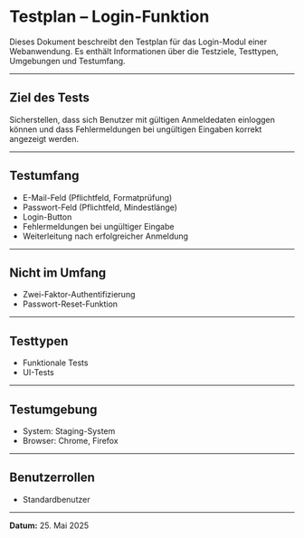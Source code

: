 # Testplan – Login-Funktion

Dieses Dokument beschreibt den Testplan für das Login-Modul einer Webanwendung. Es enthält Informationen über die Testziele, Testtypen, Umgebungen und Testumfang.

---

## Ziel des Tests  
Sicherstellen, dass sich Benutzer mit gültigen Anmeldedaten einloggen können und dass Fehlermeldungen bei ungültigen Eingaben korrekt angezeigt werden.

---

## Testumfang

- E-Mail-Feld (Pflichtfeld, Formatprüfung)
- Passwort-Feld (Pflichtfeld, Mindestlänge)
- Login-Button
- Fehlermeldungen bei ungültiger Eingabe
- Weiterleitung nach erfolgreicher Anmeldung

---

## Nicht im Umfang

- Zwei-Faktor-Authentifizierung
- Passwort-Reset-Funktion

---

## Testtypen

- Funktionale Tests
- UI-Tests

---

## Testumgebung

- System: Staging-System
- Browser: Chrome, Firefox

---

## Benutzerrollen

- Standardbenutzer

---

**Datum:** 25. Mai 2025

